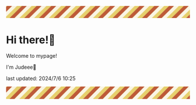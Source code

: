 <!-- Header image -->
<img src="./pokemon/pokemon_38.png" width="1000">

# Hi there!👋

Welcome to mypage!

I'm Judeee🐷

last updated: 2024/7/6 10:25

<!-- Footer image -->
<img src="./pokemon/pokemon_38.png" width="1000">

